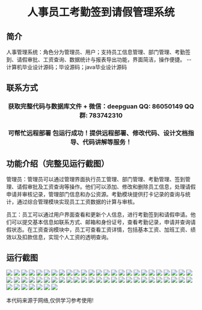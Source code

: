 <p><h1 align="center">人事员工考勤签到请假管理系统</h1></p>

## 简介
人事管理系统：角色分为管理员、用户；支持员工信息管理、部门管理、考勤签到、请假审批、工资查询、数据统计与报表导出功能，界面简洁，操作便捷。    --计算机毕业设计源码；毕设源码；java毕业设计源码


## 联系方式
<p><h3 align="center">获取完整代码与数据库文件 + 微信：deepguan QQ: 86050149 QQ群: 783742310</h3></p>
<p><h3 align="center">可帮忙远程部署 包运行成功！提供远程部署、修改代码、设计文档指导、代码讲解等服务！</h3></p>

## 功能介绍（完整见运行截图）
管理员：管理员可以通过管理界面执行员工管理、部门管理、考勤管理、签到管理、请假审批及工资查询等操作。他们可以添加、修改和删除员工信息，处理请假申请并审核记录，管理部门信息和办公资源。考勤模块提供打卡记录的查询与统计，通过综合管理模块实现员工工资数据的计算与审核。

员工：员工可以通过用户界面查看和更新个人信息，进行考勤签到和请假申请。他们可以提交基本信息如联系方式、邮箱和身份证号，查看考勤记录，申请并查询请假状态。在工资查询模块中，员工可查看工资详情，包括基本工资、加班工资、绩效以及扣款信息，实现个人工资的透明查询。


## 运行截图
![](img/001.jpg)
![](img/002.jpg)
![](img/003.jpg)
![](img/004.jpg)
![](img/005.jpg)
![](img/006.jpg)
![](img/007.jpg)
![](img/008.jpg)
![](img/009.jpg)
![](img/010.jpg)
![](img/011.jpg)
![](img/012.jpg)
![](img/013.jpg)
![](img/014.jpg)
![](img/015.jpg)
![](img/016.jpg)
![](img/017.jpg)
![](img/018.jpg)
![](img/019.jpg)
![](img/020.jpg)
![](img/021.jpg)
![](img/022.jpg)
![](img/023.jpg)
![](img/024.jpg)
![](img/025.jpg)
![](img/026.jpg)
![](img/027.jpg)
![](img/028.jpg)
![](img/029.jpg)
![](img/030.jpg)
![](img/031.jpg)
![](img/032.jpg)
![](img/033.jpg)
![](img/034.jpg)
![](img/035.jpg)
![](img/036.jpg)
![](img/037.jpg)
![](img/038.jpg)
![](img/039.jpg)
![](img/040.jpg)
![](img/041.jpg)
![](img/042.jpg)
![](img/043.jpg)
![](img/044.jpg)
![](img/045.jpg)
![](img/046.jpg)
![](img/047.jpg)
![](img/048.jpg)
![](img/049.jpg)
![](img/050.jpg)
![](img/051.jpg)
![](img/052.jpg)
![](img/053.jpg)
![](img/054.jpg)
![](img/055.jpg)
![](img/056.jpg)
![](img/057.jpg)

<p>本代码来源于网络,仅供学习参考使用!</p>
